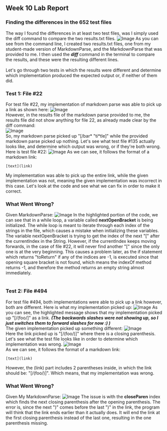 ## Week 10 Lab Report
### Finding the differences in the 652 test files
The way I found the differences in at least two test files, was I simply used the diff command to compare the two results.txt files.
![Image](diff.png)
As you can see from the command line, I created two results.txt files, one from my student-made version of MarkdownParse, and the MarkdownParse that was provided to me. I then used the ***diff*** command in the terminal to compare the results, and these were the resulting different lines. 
<br/>
<br/>
Let's go through two tests in which the results were different and determine which implementation produced the expected output or, if neither of them did.
### Test 1: File #22
For test file #22, my implementation of markdown parse was able to pick up a link as shown here:
![Image](test269student.png)
<br/>
However, in the results file of the markdown parse provided to me, the results file did not show anything for file 22, as already made clear by the diff command: 
<br/>
![Image](test269teacher.png)
<br/>
So, my markdown parse picked up "[/bar\* "ti\*tle]" while the provided markdown parse picked up nothing. Let's see what test file #135 actually looks like, and determine which output was wrong, or if they're both wrong.
<br/>
Here is test file #22:
![Image](test22.png)
As we can see, it follows the format of a markdown link:
```
[text](link)
```
My implementation was able to pick up the entire link, while the given implementation was not, meaning the given implementation was incorrect in this case. Let's look at the code and see what we can fix in order to make it correct.
### What Went Wrong?
Given MarkdownParse:
![Image](errorInMarkdownParse.png)
In the highlighted portion of the code, we can see that in a while loop, a variable called **nextOpenBracket** is being initialized. The while loop is meant to iterate through each index of the strings in the file, which causes a mistake when initializing these variables. The variable nextOpenBracket is trying to get the index of the next "[" after the currentIndex in the String. However, if the currentIndex keeps moving forwards, in the case of file #22, it will never find another "[" since the only one is at the very beginning. This causes a problem later, as the if statement which returns "toReturn" if any of the indices are -1, is executed since that opening square bracket is not found, which means the indexOf method returns -1, and therefore the method returns an empty string almost immediately.
<br/>
<br/>
### Test 2: File #494
For test file #494, both implementations were able to pick up a link however, both are different. Here is what my implementation picked up:
![Image](test494student.png)
As you can see, the highlighted message shows that my implementation picked up "[/(foo/]" as a link. ***(The backwards slashes were not showing up, so I just switches them to forward slashes for now :) )***
<br/>
The given implementation picked up something different:
![Image](test494teacher.png)
<br/>
Here the link picked up is "[/(foo/)]" where there is a closing parenthesis.
<br/>
Let's see what the test file looks like in order to determine which implementation was wrong.
![Image](test494.png)
<br/>
As we can see, it follows the format of a markdown link:
```
[text](link)
```
However, the (link) part includes 2 parentheses inside, in which the link should be: "[/(foo/)]". Which means, that my implementation was wrong.
### What Went Wrong?
Given My MarkdownParse:
![Image](myMarkdownParseError.png)
The issue is with the **closeParen** index which finds the next closing parenthesis after the opening parenthesis. The error is, since the next ")" comes before the last ")" in the link, the program will think that the link ends earlier than it actually does. It will end the link at the first closing parenthesis instead of the last one, resulting in the one parenthesis missing. 